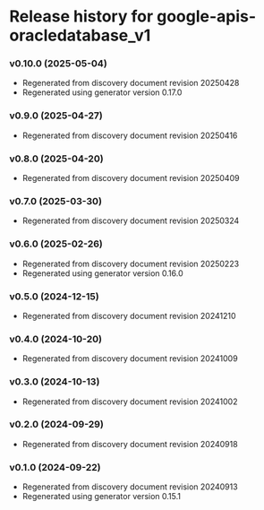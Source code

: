 # Release history for google-apis-oracledatabase_v1

### v0.10.0 (2025-05-04)

* Regenerated from discovery document revision 20250428
* Regenerated using generator version 0.17.0

### v0.9.0 (2025-04-27)

* Regenerated from discovery document revision 20250416

### v0.8.0 (2025-04-20)

* Regenerated from discovery document revision 20250409

### v0.7.0 (2025-03-30)

* Regenerated from discovery document revision 20250324

### v0.6.0 (2025-02-26)

* Regenerated from discovery document revision 20250223
* Regenerated using generator version 0.16.0

### v0.5.0 (2024-12-15)

* Regenerated from discovery document revision 20241210

### v0.4.0 (2024-10-20)

* Regenerated from discovery document revision 20241009

### v0.3.0 (2024-10-13)

* Regenerated from discovery document revision 20241002

### v0.2.0 (2024-09-29)

* Regenerated from discovery document revision 20240918

### v0.1.0 (2024-09-22)

* Regenerated from discovery document revision 20240913
* Regenerated using generator version 0.15.1

